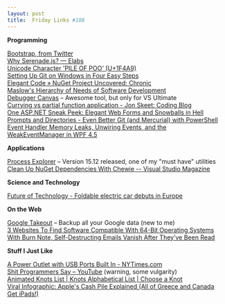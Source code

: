 ```yaml
---
layout: post
title:  Friday Links #188
---
```

**Programming**

[Bootstrap, from Twitter](http://twitter.github.com/bootstrap/)   
[Why Serenade.js? — Elabs](http://elabs.se/blog/33-why-serenade)   
[Unicode Character 'PILE OF POO' (U+1F4A9)](http://www.fileformat.info/info/unicode/char/1f4a9/index.htm)   
[Setting Up Git on Windows in Four Easy Steps](http://blog.assembla.com/assemblablog/tabid/12618/bid/77264/Setting-Up-Git-on-Windows-in-Four-Easy-Steps.aspx)   
[Elegant Code » NuGet Project Uncovered: Chronic](http://elegantcode.com/2012/02/01/nuget-project-uncovered-chronic/)   
[Maslow's Hierarchy of Needs of Software Development](http://feedproxy.google.com/~r/ScottHanselman/~3/qaeidaZ0--w/MaslowsHierarchyOfNeedsOfSoftwareDevelopment.aspx)   
[Debugger Canvas](http://msdn.microsoft.com/en-us/devlabs/debuggercanvas) – Awesome tool, but only for VS Ultimate   
[Currying vs partial function application - Jon Skeet: Coding Blog](http://msmvps.com/blogs/jon_skeet/archive/2012/01/30/currying-vs-partial-function-application.aspx)   
[One ASP.NET Sneak Peek: Elegant Web Forms and Snowballs in Hell](http://feedproxy.google.com/~r/ScottHanselman/~3/m2TTS2zTTwU/OneASPNETSneakPeekElegantWebFormsAndSnowballsInHell.aspx)   
[Prompts and Directories - Even Better Git (and Mercurial) with PowerShell](http://feedproxy.google.com/~r/ScottHanselman/~3/XPx7_KHn1ok/PromptsAndDirectoriesEvenBetterGitAndMercurialWithPowerShell.aspx)   
[Event Handler Memory Leaks, Unwiring Events, and the WeakEventManager in WPF 4.5](http://10rem.net/blog/2012/02/01/event-handler-memory-leaks-unwiring-events-and-the-weakeventmanager-in-wpf-45)

**Applications**

[Process Explorer](http://technet.microsoft.com/en-us/sysinternals/bb896653) – Version 15.12 released, one of my "must have" utilities   
[Clean Up NuGet Dependencies With Chewie -- Visual Studio Magazine](http://visualstudiomagazine.com/articles/2012/02/03/clean-up-nuget-dependencies-with-chewie.aspx)

**Science and Technology**

[Future of Technology - Foldable electric car debuts in Europe](http://futureoftech.msnbc.msn.com/_news/2012/01/27/10252075-foldable-electric-car-debuts-in-europe)

**On the Web**

[Google Takeout](https://accounts.google.com/ServiceLogin?service=backup&passive=1209600&continue=https%3A%2F%2Fwww.google.com%2Ftakeout%2F&followup=https%3A%2F%2Fwww.google.com%2Ftakeout%2F) – Backup all your Google data (new to me)   
[3 Websites To Find Software Compatible With 64-Bit Operating Systems](http://feedproxy.google.com/~r/Makeuseof/~3/m0OSFFkWCsk/)   
[With Burn Note, Self-Destructing Emails Vanish After They’ve Been Read](http://allthingsd.com/20120131/with-burn-note-self-destructing-emails-vanish-after-theyve-been-read/)

**Stuff I Just Like**

[A Power Outlet with USB Ports Built In - NYTimes.com](http://gadgetwise.blogs.nytimes.com/2012/01/30/a-power-outlet-with-usb-ports-built-in/)   
[Shit Programmers Say – YouTube](http://www.youtube.com/watch?v=8WZr6fvtEgk) (warning, some vulgarity)   
[Animated Knots List | Knots Alphabetical List | Choose a Knot](http://www.animatedknots.com/knotlist.php?LogoImage=LogoGrog.jpg&Website=www.animatedknots.com)   
[Viral Infographic: Apple's Cash Pile Explained (All of Greece and Canada Get iPads!)](http://allthingsd.com/20120127/viral-infographics-apples-cash-pile-explained-all-of-greece-and-canada-get-ipads/)
